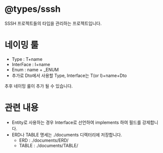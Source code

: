 # @types/sssh
SSSH 프로젝트들의 타입을 관리하는 프로젝트입니다.

# 네이밍 룰
- Type : T+name
- InterFace : I+name
- Enum : name + _ENUM
- 추가로 Dto에서 사용할 Type, Interface는 T(or I)+name+Dto

추후 네이밍 룰이 추가 될 수 있습니다.

# 관련 내용
- Entity로 사용하는 경우 Interface로 선언하여 implements 하여 필드를 강제합니다.
- ERD나 TABLE 명세는 ./documents 디렉터리에 저장합니다.
  - ERD : ./documents/ERD/
  - TABLE : ./documents/TABLE/